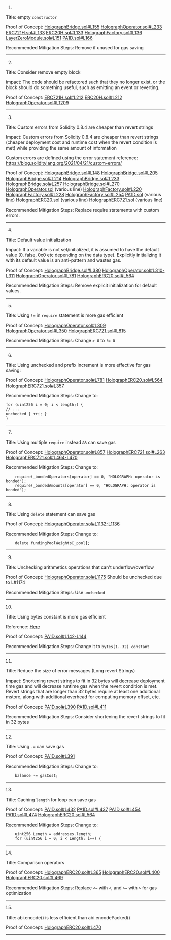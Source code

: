 1.
Title: empty `constructor`

Proof of Concept:
[HolographBridge.sol#L155](https://github.com/code-423n4/2022-10-holograph/blob/main/contracts/HolographBridge.sol#L155)
[HolographOperator.sol#L233](https://github.com/code-423n4/2022-10-holograph/blob/main/contracts/HolographOperator.sol#L233)
[ERC721H.sol#L133](https://github.com/code-423n4/2022-10-holograph/blob/main/contracts/abstract/ERC721H.sol#L133)
[ERC20H.sol#L133](https://github.com/code-423n4/2022-10-holograph/blob/main/contracts/abstract/ERC20H.sol#L133)
[HolographFactory.sol#L136](https://github.com/code-423n4/2022-10-holograph/blob/main/contracts/HolographFactory.sol#L136)
[LayerZeroModule.sol#L151](https://github.com/code-423n4/2022-10-holograph/blob/main/contracts/module/LayerZeroModule.sol#L151)
[PA1D.sol#L166](https://github.com/code-423n4/2022-10-holograph/blob/main/contracts/enforcer/PA1D.sol#L166)

Recommended Mitigation Steps:
Remove if unused for gas saving
________________________________________________________________________

2.
Title: Consider remove empty block

impact:
The code should be refactored such that they no longer exist, or the block should do something useful, such as emitting an event or reverting.

Proof of Concept:
[ERC721H.sol#L212](https://github.com/code-423n4/2022-10-holograph/blob/main/contracts/abstract/ERC721H.sol#L212)
[ERC20H.sol#L212](https://github.com/code-423n4/2022-10-holograph/blob/main/contracts/abstract/ERC20H.sol#L212)
[HolographOperator.sol#L1209](https://github.com/code-423n4/2022-10-holograph/blob/main/contracts/HolographOperator.sol#L1209)
________________________________________________________________________

3.
Title: Custom errors from Solidity 0.8.4 are cheaper than revert strings

Impact:
Custom errors from Solidity 0.8.4 are cheaper than revert strings (cheaper deployment cost and runtime cost when the revert condition is met) while providing the same amount of information

Custom errors are defined using the error statement
reference: https://blog.soliditylang.org/2021/04/21/custom-errors/

Proof of Concept:
[HolographBridge.sol#L148](https://github.com/code-423n4/2022-10-holograph/blob/main/contracts/HolographBridge.sol#L148)
[HolographBridge.sol#L205](https://github.com/code-423n4/2022-10-holograph/blob/main/contracts/HolographBridge.sol#L205)
[HolographBridge.sol#L214](https://github.com/code-423n4/2022-10-holograph/blob/main/contracts/HolographBridge.sol#L214)
[HolographBridge.sol#L233](https://github.com/code-423n4/2022-10-holograph/blob/main/contracts/HolographBridge.sol#L233)
[HolographBridge.sol#L257](https://github.com/code-423n4/2022-10-holograph/blob/main/contracts/HolographBridge.sol#L257)
[HolographBridge.sol#L270](https://github.com/code-423n4/2022-10-holograph/blob/main/contracts/HolographBridge.sol#L270)
[HolographOperator.sol](https://github.com/code-423n4/2022-10-holograph/blob/main/contracts/HolographOperator.sol) (various line)
[HolographFactory.sol#L220](https://github.com/code-423n4/2022-10-holograph/blob/main/contracts/HolographFactory.sol#L220)
[HolographFactory.sol#L228](https://github.com/code-423n4/2022-10-holograph/blob/main/contracts/HolographFactory.sol#L228)
[HolographFactory.sol#L254](https://github.com/code-423n4/2022-10-holograph/blob/main/contracts/HolographFactory.sol#L254)
[PA1D.sol](https://github.com/code-423n4/2022-10-holograph/blob/main/contracts/enforcer/PA1D.sol) (various line)
[HolographERC20.sol](https://github.com/code-423n4/2022-10-holograph/blob/main/contracts/enforcer/HolographERC20.sol) (various line)
[HolographERC721.sol](https://github.com/code-423n4/2022-10-holograph/blob/main/contracts/enforcer/HolographERC721.sol) (various line)

Recommended Mitigation Steps:
Replace require statements with custom errors.
________________________________________________________________________

4.
Title: Default value initialization

Impact:
If a variable is not set/initialized, it is assumed to have the default value (0, false, 0x0 etc depending on the data type). Explicitly initializing it with its default value is an anti-pattern and wastes gas.

Proof of Concept:
[HolographBridge.sol#L380](https://github.com/code-423n4/2022-10-holograph/blob/main/contracts/HolographBridge.sol#L380)
[HolographOperator.sol#L310-L311](https://github.com/code-423n4/2022-10-holograph/blob/main/contracts/HolographOperator.sol#L310-L311)
[HolographOperator.sol#L781](https://github.com/code-423n4/2022-10-holograph/blob/main/contracts/HolographOperator.sol#L781)
[HolographERC20.sol#L564](https://github.com/code-423n4/2022-10-holograph/blob/main/contracts/enforcer/HolographERC20.sol#L564)

Recommended Mitigation Steps:
Remove explicit initialization for default values.
________________________________________________________________________

5.
Title: Using `!=` in `require` statement is more gas efficient

Proof of Concept:
[HolographOperator.sol#L309](https://github.com/code-423n4/2022-10-holograph/blob/main/contracts/HolographOperator.sol#L309)
[HolographOperator.sol#L350](https://github.com/code-423n4/2022-10-holograph/blob/main/contracts/HolographOperator.sol#L350)
[HolographERC721.sol#L815](https://github.com/code-423n4/2022-10-holograph/blob/main/contracts/enforcer/HolographERC721.sol#L815)

Recommended Mitigation Steps:
Change `> 0` to `!= 0`
________________________________________________________________________

6.
Title: Using unchecked and prefix increment is more effective for gas saving:

Proof of Concept:
[HolographOperator.sol#L781](https://github.com/code-423n4/2022-10-holograph/blob/main/contracts/HolographOperator.sol#L781)
[HolographERC20.sol#L564](https://github.com/code-423n4/2022-10-holograph/blob/main/contracts/enforcer/HolographERC20.sol#L564)
[HolographERC721.sol#L357](https://github.com/code-423n4/2022-10-holograph/blob/main/contracts/enforcer/HolographERC721.sol#L357)

Recommended Mitigation Steps:
Change to:

```
for (uint256 i = 0; i < length;) {
// ...
unchecked { ++i; }
}
```
________________________________________________________________________

7.
Title: Using multiple `require` instead `&&` can save gas

Proof of Concept:
[HolographOperator.sol#L857](https://github.com/code-423n4/2022-10-holograph/blob/main/contracts/HolographOperator.sol#L857)
[HolographERC721.sol#L263](https://github.com/code-423n4/2022-10-holograph/blob/main/contracts/enforcer/HolographERC721.sol#L263)
[HolographERC721.sol#L464-L470](https://github.com/code-423n4/2022-10-holograph/blob/main/contracts/enforcer/HolographERC721.sol#L464-L470)

Recommended Mitigation Steps:
Change to:

```
	require(_bondedOperators[operator] == 0, "HOLOGRAPH: operator is bonded");
	require(_bondedAmounts[operator] == 0, "HOLOGRAPH: operator is bonded");
```
________________________________________________________________________

8.
Title: Using `delete` statement can save gas

Proof of Concept:
[HolographOperator.sol#L1132-L1136](https://github.com/code-423n4/2022-10-holograph/blob/main/contracts/HolographOperator.sol#L1132-L1136)

Recommended Mitigation Steps:
Change to:

```
    delete fundingPoolWeights[_pool];
```
________________________________________________________________________

9.
Title: Unchecking arithmetics operations that can't underflow/overflow

Proof of Concept:
[HolographOperator.sol#L1175](https://github.com/code-423n4/2022-10-holograph/blob/main/contracts/HolographOperator.sol#L1175) Should be unchecked due to L#1174

Recommended Mitigation Steps:
Use `unchecked`
________________________________________________________________________

10.
Title: Using bytes constant is more gas efficient

Reference: [Here](https://ethereum.stackexchange.com/questions/3795/why-do-solidity-examples-use-bytes32-type-instead-of-string)

Proof of Concept:
[PA1D.sol#L142-L144](https://github.com/code-423n4/2022-10-holograph/blob/main/contracts/enforcer/PA1D.sol#L142-L144)

Recommended Mitigation Steps:
Change it to `bytes(1..32) constant`
________________________________________________________________________

11.
Title: Reduce the size of error messages (Long revert Strings)

Impact:
Shortening revert strings to fit in 32 bytes will decrease deployment time gas and will decrease runtime gas when the revert condition is met.
Revert strings that are longer than 32 bytes require at least one additional mstore, along with additional overhead for computing memory offset, etc.

Proof of Concept:
[PA1D.sol#L390](https://github.com/code-423n4/2022-10-holograph/blob/main/contracts/enforcer/PA1D.sol#L390)
[PA1D.sol#L411](https://github.com/code-423n4/2022-10-holograph/blob/main/contracts/enforcer/PA1D.sol#L411)

Recommended Mitigation Steps:
Consider shortening the revert strings to fit in 32 bytes
________________________________________________________________________

12.
Title: Using `-=` can save gas

Proof of Concept:
[PA1D.sol#L391](https://github.com/code-423n4/2022-10-holograph/blob/main/contracts/enforcer/PA1D.sol#L391)

Recommended Mitigation Steps:
Change to:

```
	balance -= gasCost;
```
________________________________________________________________________

13.
Title: Caching `length` for loop can save gas

Proof of Concept:
[PA1D.sol#L432](https://github.com/code-423n4/2022-10-holograph/blob/main/contracts/enforcer/PA1D.sol#L432)
[PA1D.sol#L437](https://github.com/code-423n4/2022-10-holograph/blob/main/contracts/enforcer/PA1D.sol#L437)
[PA1D.sol#L454](https://github.com/code-423n4/2022-10-holograph/blob/main/contracts/enforcer/PA1D.sol#L454)
[PA1D.sol#L474](https://github.com/code-423n4/2022-10-holograph/blob/main/contracts/enforcer/PA1D.sol#L474)
[HolographERC20.sol#L564](https://github.com/code-423n4/2022-10-holograph/blob/main/contracts/enforcer/HolographERC20.sol#L564)

Recommended Mitigation Steps:
Change to:

```
	uint256 Length = addresses.length;
	for (uint256 i = 0; i < Length; i++) {
```
________________________________________________________________________

14.
Title: Comparison operators

Proof of Concept:
[HolographERC20.sol#L365](https://github.com/code-423n4/2022-10-holograph/blob/main/contracts/enforcer/HolographERC20.sol#L365)
[HolographERC20.sol#L400](https://github.com/code-423n4/2022-10-holograph/blob/main/contracts/enforcer/HolographERC20.sol#L400)
[HolographERC20.sol#L469](https://github.com/code-423n4/2022-10-holograph/blob/main/contracts/enforcer/HolographERC20.sol#L469)

Recommended Mitigation Steps:
Replace `<=` with `<`, and `>=` with `>` for gas optimization
________________________________________________________________________

15.
Title: abi.encode() is less efficient than abi.encodePacked()

Proof of Concept:
[HolographERC20.sol#L470](https://github.com/code-423n4/2022-10-holograph/blob/main/contracts/enforcer/HolographERC20.sol#L470)
________________________________________________________________________